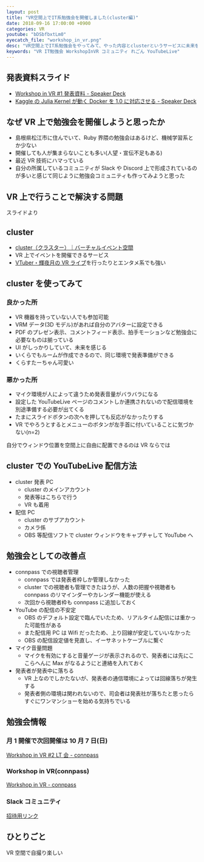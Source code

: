 ```yaml
---
layout: post
title: "VR空間上でIT系勉強会を開催しました(cluster編)"
date: 2018-09-16 17:00:00 +0900
categories: VR
youtube: "bDSbfbxtLm0"
eyecatch_file: "workshop_in_vr.png"
desc: "VR空間上でIT系勉強会をやってみて、やった内容とclusterというサービスに未来を感じたので書いていきます。"
keywords: "VR IT勉強会 WorkshopInVR コミュニティ れごん YouTubeLive"
---
```


## 発表資料スライド

- [Workshop in VR \#1 発表資料 \- Speaker Deck](https://speakerdeck.com/regonn/workshop-in-vr-number-1-fa-biao-zi-liao)
- [Kaggle の Julia Kernel が動く Docker を 1\.0 に対応させる \- Speaker Deck](https://speakerdeck.com/regonn/kaggle-false-julia-kernel-gadong-ku-docker-wo-1-dot-0-nidui-ying-saseru)

## なぜ VR 上で勉強会を開催しようと思ったか

- 島根県松江市に住んでいて、Ruby 界隈の勉強会はあるけど、機械学習系とか少ない
- 開催しても人が集まらないことも多い(人望・宣伝不足もある)
- 最近 VR 技術にハマっている
- 自分の所属しているコミュニティが Slack や Discord 上で形成されているのが多いと感じて同じように勉強会コミュニティも作ってみようと思った

## VR 上で行うことで解決する問題

スライドより
<amp-img src="/images/2018-09-16-workshop-in-vr1.png" alt="VR勉強会で解決する問題" width="960px" height="540px" layout="responsive" ></amp-img>

## cluster

- [cluster（クラスター）｜バーチャルイベント空間](https://cluster.mu/)
- VR 上でイベントを開催できるサービス
- [VTuber・輝夜月の VR ライブ](https://www.moguravr.com/vtuber-luna-live-rep1/)を行ったりとエンタメ系でも強い

## cluster を使ってみて

### 良かった所

- VR 機器を持っていない人でも参加可能
- VRM データ(3D モデル)があれば自分のアバターに設定できる
- PDF のプレゼン表示、コメントフィード表示、拍手モーションなど勉強会に必要なものは揃っている
- UI がしっかりしていて、未来を感じる
- いくらでもルームが作成できるので、同じ環境で発表準備ができる
- くらすたーちゃん可愛い

### 悪かった所

- マイク環境が人によって違うため発表音量がバラバラになる
- 設定した YouTubeLive ページのコメントしか連携されないので配信環境を別途準備する必要が出てくる
- たまにスライドボタンの次へを押しても反応がなかったりする
- VR でやろうとするとメニューのボタンが左手首に付いていることに気づかない(n=2)

<amp-img src="/images/2018-09-16-workshop-in-vr3.jpg" alt="cluster" width="1026px" height="798px" layout="responsive" ></amp-img>
自分でウィンドウ位置を空間上に自由に配置できるのは VR ならでは

## cluster での YouTubeLive 配信方法

- cluster 発表 PC
  - cluster のメインアカウント
  - 発表等はこちらで行う
  - VR も着用
- 配信 PC
  - cluster のサブアカウント
  - カメラ係
  - OBS 等配信ソフトで cluster ウィンドウをキャプチャして YouTube へ

## 勉強会としての改善点

- connpass での視聴者管理
  - connpass では発表者枠しか管理しなかった
  - cluster での視聴者も管理できたほうが、人数の把握や視聴者も connpass のリマインダーやカレンダー機能が使える
  - 次回から視聴者枠も connpass に追加しておく
- YouTube の配信の不安定
  - OBS のデフォルト設定で臨んでいたため、リアルタイム配信には重かった可能性がある
  - また配信用 PC は Wifi だったため、上り回線が安定していいなかった
  - OBS の配信設定値を見直し、イーサネットケーブルに繋ぐ
- マイク音量問題
  - マイクを有効にすると音量ゲージが表示されるので、発表者には先にここらへんに Max がなるようにと連絡を入れておく
- 発表者が発表中に落ちる
  - VR 上なのでしかたないが、発表者の通信環境によっては回線落ちが発生する
  - 発表者側の環境は関われないので、司会者は発表社が落ちたと思ったらすぐにワンマンショーを始める気持ちでいる

## 勉強会情報

### 月 1 開催で次回開催は 10 月 7 日(日)

[Workshop in VR \#2 LT 会 \- connpass](https://workshop-in-vr.connpass.com/event/101802/)

### Workshop in VR(connpass)

[Workshop in VR \- connpass](https://workshop-in-vr.connpass.com/)

### Slack コミュニティ

[招待用リンク](https://join.slack.com/t/workshop-in-vr/shared_invite/enQtNDIzMTY0OTE4OTEyLTdjZDVjN2MyN2ZjNjIwMTU4NmE5M2Y0MzRjYTg0NmQxMTkyZGVjMDk3OTcxZGJlZTZhMDBkNzY5NGE5ZDQ4NDE)

## ひとりごと

VR 空間で自撮り楽しい
<amp-img src="/images/2018-09-16-workshop-in-vr2.png" alt="自撮り" width="1426px" height="922px" layout="responsive" ></amp-img>
